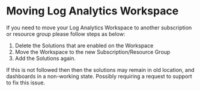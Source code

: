 
<properties
    pageTitle="Moving Log Analytics Workspace"
    description="Moving Log Analytics Workspace"
    service="microsoft.operationsmanagement"
    resource="solutions"
    authors="dougbrad"
    ms.author="dougbrad"
    displayorder="1"
    selfHelpType="resource"
    supportTopicIds=""
    resourceTags=""
    productPesIds=""
    cloudEnvironments="public, Blackforest, Fairfax"
	articleId="f032d0fa-1e51-4441-ba1d-8c8bcb0f2125"
/>

# Moving Log Analytics Workspace
If you need to move your Log Analytics Workspace to another subscription or resource group please follow steps as below:
1. Delete the Solutions that are enabled on the Workspace
2. Move the Workspace to the new Subscription/Resource Group
3. Add the Solutions again.

If this is not followed then then the solutions may remain in old location, and dashboards in a non-working state. Possibly requiring a request to support to fix this issue.
